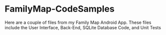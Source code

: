 # FamilyMap-CodeSamples
Here are a couple of files from my Family Map Android App. These files include the User Interface, Back-End, SQLite Database Code, and Unit Tests 
